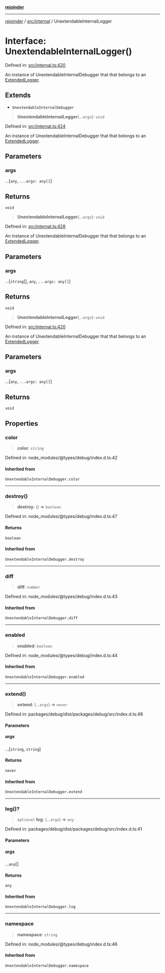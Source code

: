 [**rejoinder**](../../../README.md)

***

[rejoinder](../../../README.md) / [src/internal](../README.md) / UnextendableInternalLogger

# Interface: UnextendableInternalLogger()

Defined in: [src/internal.ts:420](https://github.com/Xunnamius/rejoinder/blob/2861b5f2270204243d000318b047b574732b219c/src/internal.ts#L420)

An instance of UnextendableInternalDebugger that that belongs to an
[ExtendedLogger](ExtendedLogger.md).

## Extends

- `UnextendableInternalDebugger`

> **UnextendableInternalLogger**(...`args`): `void`

Defined in: [src/internal.ts:424](https://github.com/Xunnamius/rejoinder/blob/2861b5f2270204243d000318b047b574732b219c/src/internal.ts#L424)

An instance of UnextendableInternalDebugger that that belongs to an
[ExtendedLogger](ExtendedLogger.md).

## Parameters

### args

...\[`any`, `...args: any[]`\]

## Returns

`void`

> **UnextendableInternalLogger**(...`args`): `void`

Defined in: [src/internal.ts:428](https://github.com/Xunnamius/rejoinder/blob/2861b5f2270204243d000318b047b574732b219c/src/internal.ts#L428)

An instance of UnextendableInternalDebugger that that belongs to an
[ExtendedLogger](ExtendedLogger.md).

## Parameters

### args

...\[`string`[], `any`, `...args: any[]`\]

## Returns

`void`

> **UnextendableInternalLogger**(...`args`): `void`

Defined in: [src/internal.ts:420](https://github.com/Xunnamius/rejoinder/blob/2861b5f2270204243d000318b047b574732b219c/src/internal.ts#L420)

An instance of UnextendableInternalDebugger that that belongs to an
[ExtendedLogger](ExtendedLogger.md).

## Parameters

### args

...\[`any`, `...args: any[]`\]

## Returns

`void`

## Properties

### color

> **color**: `string`

Defined in: node\_modules/@types/debug/index.d.ts:42

#### Inherited from

`UnextendableInternalDebugger.color`

***

### destroy()

> **destroy**: () => `boolean`

Defined in: node\_modules/@types/debug/index.d.ts:47

#### Returns

`boolean`

#### Inherited from

`UnextendableInternalDebugger.destroy`

***

### diff

> **diff**: `number`

Defined in: node\_modules/@types/debug/index.d.ts:43

#### Inherited from

`UnextendableInternalDebugger.diff`

***

### enabled

> **enabled**: `boolean`

Defined in: node\_modules/@types/debug/index.d.ts:44

#### Inherited from

`UnextendableInternalDebugger.enabled`

***

### extend()

> **extend**: (...`args`) => `never`

Defined in: packages/debug/dist/packages/debug/src/index.d.ts:48

#### Parameters

##### args

...\[`string`, `string`\]

#### Returns

`never`

#### Inherited from

`UnextendableInternalDebugger.extend`

***

### log()?

> `optional` **log**: (...`args`) => `any`

Defined in: packages/debug/dist/packages/debug/src/index.d.ts:41

#### Parameters

##### args

...`any`[]

#### Returns

`any`

#### Inherited from

`UnextendableInternalDebugger.log`

***

### namespace

> **namespace**: `string`

Defined in: node\_modules/@types/debug/index.d.ts:46

#### Inherited from

`UnextendableInternalDebugger.namespace`
